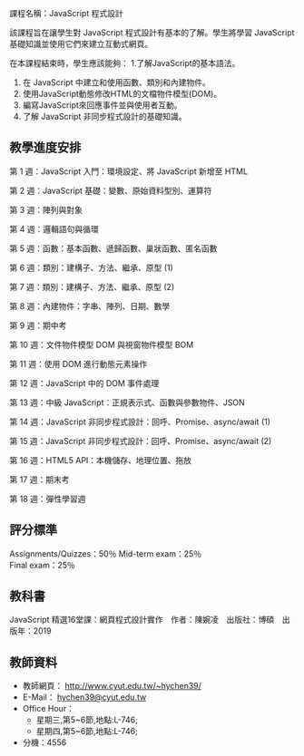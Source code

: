 課程名稱：JavaScript 程式設計

該課程旨在讓學生對 JavaScript 程式設計有基本的了解。學生將學習 JavaScript 基礎知識並使用它們來建立互動式網頁。

在本課程結束時，學生應該能夠：
1.了解JavaScript的基本語法。
1. 在 JavaScript 中建立和使用函數、類別和內建物件。
2. 使用JavaScript動態修改HTML的文檔物件模型(DOM)。
3. 編寫JavaScript來回應事件並與使用者互動。
4. 了解 JavaScript 非同步程式設計的基礎知識。

## 教學進度安排

第 1 週：JavaScript 入門：環境設定、將 JavaScript 新增至 HTML

第 2 週：JavaScript 基礎：變數、原始資料型別、運算符

第 3 週：陣列與對象

第 4 週：邏輯語句與循環

第 5 週：函數：基本函數、遞歸函數、巢狀函數、匿名函數

第 6 週：類別：建構子、方法、繼承、原型 (1)

第 7 週：類別：建構子、方法、繼承、原型 (2)

第 8 週：內建物件：字串、陣列、日期、數學

第 9 週：期中考

第 10 週：文件物件模型 DOM 與視窗物件模型 BOM

第 11 週：使用 DOM 進行動態元素操作

第 12 週：JavaScript 中的 DOM 事件處理

第 13 週：中級 JavaScript：正規表示式、函數與參數物件、JSON

第 14 週：JavaScript 非同步程式設計：回呼、Promise、async/await (1)

第 15 週：JavaScript 非同步程式設計：回呼、Promise、async/await (2)

第 16 週：HTML5 API：本機儲存、地理位置、拖放

第 17 週：期末考

第 18 週：彈性學習週

## 評分標準

Assignments/Quizzes：50％	
Mid-term exam：25％	
Final exam：25％

## 教科書

JavaScript 精選16堂課：網頁程式設計實作　作者：陳婉凌　出版社：博碩　出版年：2019

## 教師資料	

- 教師網頁：	http://www.cyut.edu.tw/~hychen39/
- E-Mail：	hychen39@cyut.edu.tw
- Office Hour：	
  - 星期三,第5~6節,地點:L-746;
  - 星期四,第5~6節,地點:L-746;
- 分機：4556
